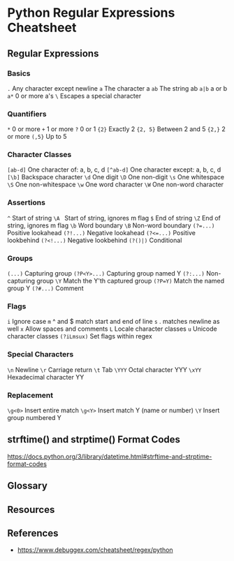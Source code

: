 # Python Regular Expressions Cheatsheet

## Regular Expressions

### Basics
`.`           Any character except newline
`a`           The character a
`ab`          The string ab
`a|b`         a or b
`a*`          0 or more a's
`\`           Escapes a special character

### Quantifiers
`*`           0 or more
`+`           1 or more
`?`           0 or 1
`{2}`         Exactly 2
`{2, 5}`      Between 2 and 5
`{2,}`        2 or more
`(,5}`        Up to 5

### Character Classes
`[ab-d]`      One character of: a, b, c, d
`[^ab-d]`     One character except: a, b, c, d
`[\b]`        Backspace character
`\d`          One digit
`\D`          One non-digit
`\s`          One whitespace
`\S`          One non-whitespace
`\w`          One word character
`\W`          One non-word character

### Assertions
`^`           Start of string
`\A `         Start of string, ignores m flag
`$`           End of string
`\Z`          End of string, ignores m flag
`\b`          Word boundary
`\B`          Non-word boundary
`(?=...)`     Positive lookahead
`(?!...)`     Negative lookahead
`(?<=...)`    Positive lookbehind
`(?<!...)`    Negative lookbehind
`(?()|)`      Conditional

### Groups
`(...)`       Capturing group
`(?P<Y>...)`  Capturing group named Y
`(?:...)`     Non-capturing group
`\Y`          Match the Y'th captured group
`(?P=Y)`      Match the named group Y
`(?#...)`     Comment

### Flags
`i`           Ignore case
`m`           ^ and $ match start and end of line
`s`           . matches newline as well
`x`           Allow spaces and comments
`L`           Locale character classes
`u`           Unicode character classes
`(?iLmsux)`   Set flags within regex

### Special Characters
`\n`          Newline
`\r`          Carriage return
`\t`          Tab
`\YYY`        Octal character YYY
`\xYY`        Hexadecimal character YY

### Replacement
`\g<0>`       Insert entire match
`\g<Y>`       Insert match Y (name or number)
`\Y`          Insert group numbered Y


## strftime() and strptime() Format Codes
https://docs.python.org/3/library/datetime.html#strftime-and-strptime-format-codes

## Glossary


## Resources


## References
* https://www.debuggex.com/cheatsheet/regex/python
